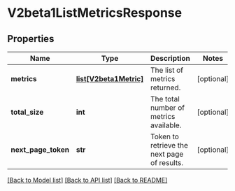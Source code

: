 # V2beta1ListMetricsResponse

## Properties
Name | Type | Description | Notes
------------ | ------------- | ------------- | -------------
**metrics** | [**list[V2beta1Metric]**](V2beta1Metric.md) | The list of metrics returned. | [optional] 
**total_size** | **int** | The total number of metrics available. | [optional] 
**next_page_token** | **str** | Token to retrieve the next page of results. | [optional] 

[[Back to Model list]](../README.md#documentation-for-models) [[Back to API list]](../README.md#documentation-for-api-endpoints) [[Back to README]](../README.md)



